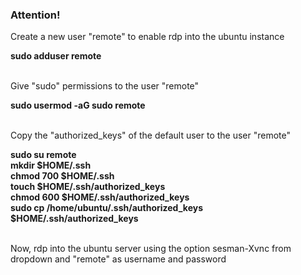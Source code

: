 <h3>Attention!</h3>
<p>Create a new user "remote" to enable rdp into the ubuntu instance</p>
<b>sudo adduser remote</b><br>
<br>
<p>Give "sudo" permissions to the user "remote"</p>
<b>sudo usermod -aG sudo remote</b><br>
<br>
<p>Copy the "authorized_keys" of the default user to the user "remote"</p>
<b>sudo su remote</b><br>
<b>mkdir $HOME/.ssh</b><br>
<b>chmod 700 $HOME/.ssh</b><br>
<b>touch $HOME/.ssh/authorized_keys</b><br>
<b>chmod 600 $HOME/.ssh/authorized_keys</b><br>
<b>sudo cp /home/ubuntu/.ssh/authorized_keys $HOME/.ssh/authorized_keys</b><br>
<br>
<p>Now, rdp into the ubuntu server using the option sesman-Xvnc from dropdown and "remote" as username and password</p>
